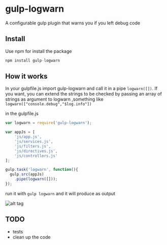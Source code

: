 gulp-logwarn
============

A configurable gulp plugin that warns you if you left debug code

## Install

Use npm for install the package

```javascript
npm install gulp-logwarn
```

## How it works
In your gulpfile.js import gulp-logwarn and call it in a pipe ```logwarn([])```. If you want, you can extend the strings to be checked by passing an array of strings as argument to logwarn ,something like ```logwarn(["console.debug","$log.info"])```

in the gulpfile.js
```javascript
var logwarn = require('gulp-logwarn');

var appJs = [
	'js/app.js',
	'js/services.js',
	'js/filters.js',
	'js/directives.js',
	'js/controllers.js'
];

gulp.task('logwarn', function(){
  gulp.src(appJs)
    .pipe(logwarn([]));
});
```

run it with ```gulp logwarn``` and it will produce as output

![alt tag](https://raw.githubusercontent.com/pmcalabrese/gulp-logwarn/master/console.png)

## TODO

- tests
- clean up the code

